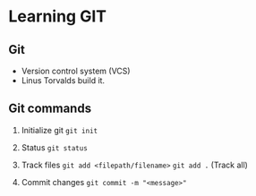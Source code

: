 # Learning GIT

## Git

- Version control system (VCS)
- Linus Torvalds build it.

## Git commands

1. Initialize git
   `git init`

2. Status
   `git status`

3. Track files
   `git add <filepath/filename>`
   `git add .` (Track all)

4. Commit changes
`git commit -m "<message>"`
